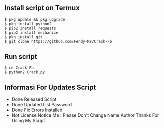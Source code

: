
## Install script on Termux
```
$ pkg update && pkg upgrade
$ pkg install python2
$ pip2 install requests
$ pip2 install mechanize
$ pkg install git
$ git clone https://github.com/Fendy-MY/Crack-Fb
```

## Run script
```
$ cd Crack-Fb
$ python2 Crack.py
```

## Informasi For Updates Script
* Done Released Script
* Done Updated List Password
* Done Fix Errors Installed
* Not License
Notice Me : Please Don't Change Name Author
Thanks For Using My Script
